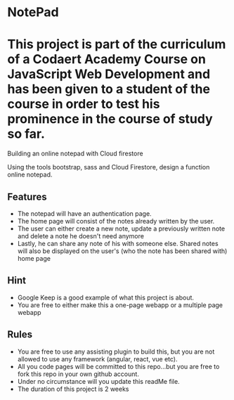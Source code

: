 # NotePad

# This project is part of the curriculum of a Codaert Academy Course on JavaScript Web Development and has been given to a student of the course in order to test his prominence in the course of study so far.

Building an online notepad with Cloud firestore


Using the tools bootstrap, sass and Cloud Firestore, design a function online notepad. 

Features
--------------------------------------------------------------------------------
- The notepad will have an authentication page.
- The home page will consist of the notes already written by the user.
- The user can either create a new note, update a previously written note and delete a note he doesn't need anymore
- Lastly, he can share any note of his with someone else. Shared notes will also be displayed on the user's (who the note has been shared with) home page


Hint
----------------------------------------------------------------------------------
- Google Keep is a good example of what this project is about.
- You are free to either make this a one-page webapp or a multiple page webapp


Rules
----------------------------------------------------------------------------------
- You are free to use any assisting plugin to build this, but you are not allowed to use any framework (angular, react, vue etc).
- All you code pages will be committed to this repo...but you are free to fork this repo in your own github account.
- Under no circumstance will you update this readMe file.
- The duration of this project is 2 weeks
